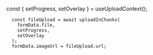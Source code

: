 const { setProgress, setOverlay } = useUploadContext();

      const fileUpload = await uploadInChunks(
        formData.file,
        setProgress,
        setOverlay
      );
      formData.imageUrl = fileUpload.url;
